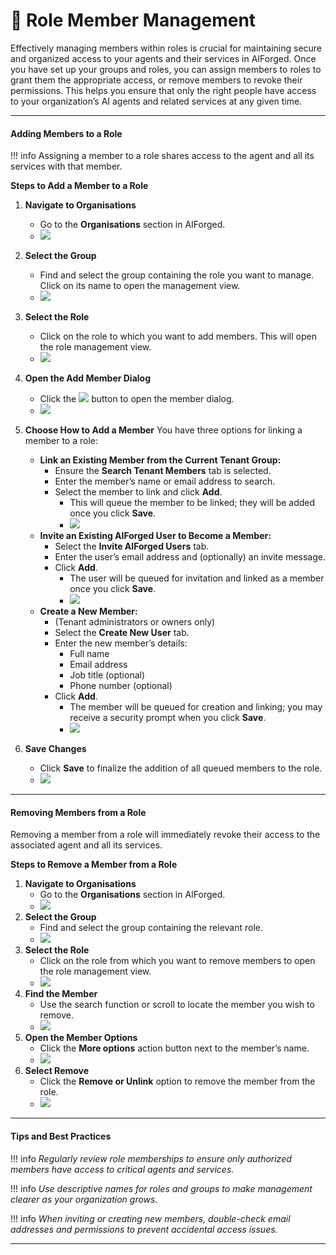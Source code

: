 # 👤 Role Member Management

Effectively managing members within roles is crucial for maintaining secure and organized access to your agents and their services in AIForged. Once you have set up your groups and roles, you can assign members to roles to grant them the appropriate access, or remove members to revoke their permissions. This helps you ensure that only the right people have access to your organization’s AI agents and related services at any given time.

***

#### Adding Members to a Role

!!! info
    Assigning a member to a role shares access to the agent and all its services with that member.

**Steps to Add a Member to a Role**

1. **Navigate to Organisations**
    - Go to the **Organisations** section in AIForged.
    - ![](../assets/image%20%2898%29.png)

2. **Select the Group**
    - Find and select the group containing the role you want to manage. Click on its name to open the management view.
    - ![](../assets/image%20%2899%29.png)

3. **Select the Role**
    - Click on the role to which you want to add members. This will open the role management view.
    - ![](../assets/image%20%28100%29.png)

4. **Open the Add Member Dialog**
    - Click the ![](../assets/image%20%28101%29.png) button to open the member dialog.
    - ![](../assets/image%20%28102%29.png)

5. **Choose How to Add a Member**
    You have three options for linking a member to a role:
    * **Link an Existing Member from the Current Tenant Group:**
        * Ensure the **Search Tenant Members** tab is selected.
        * Enter the member’s name or email address to search.
        * Select the member to link and click **Add**.
            * This will queue the member to be linked; they will be added once you click **Save**.
            - ![](../assets/image%20%28103%29.png)
    * **Invite an Existing AIForged User to Become a Member:**
        * Select the **Invite AIForged Users** tab.
        * Enter the user’s email address and (optionally) an invite message.
        * Click **Add**.
            * The user will be queued for invitation and linked as a member once you click **Save**.
            - ![](../assets/image%20%28104%29.png)
    * **Create a New Member:**
        * (Tenant administrators or owners only)
        * Select the **Create New User** tab.
        * Enter the new member’s details:
            * Full name
            * Email address
            * Job title (optional)
            * Phone number (optional)
        * Click **Add**.
            * The member will be queued for creation and linking; you may receive a security prompt when you click **Save**.
            - ![](../assets/image%20%28106%29.png)
6. **Save Changes**
    - Click **Save** to finalize the addition of all queued members to the role.
    - ![](../assets/image%20%28107%29.png)
***

#### Removing Members from a Role

Removing a member from a role will immediately revoke their access to the associated agent and all its services.

**Steps to Remove a Member from a Role**

1. **Navigate to Organisations**
    - Go to the **Organisations** section in AIForged.
    - ![](../assets/image%20%2898%29.png)
2.  **Select the Group**
    - Find and select the group containing the relevant role.
    - ![](../assets/image%20%2899%29.png)
3.  **Select the Role**
    - Click on the role from which you want to remove members to open the role management view.
    - ![](../assets/image%20%28100%29.png)
4.  **Find the Member**
    - Use the search function or scroll to locate the member you wish to remove.
    - ![](../assets/image%20%28109%29.png)
5.  **Open the Member Options**
    - Click the **More options** action button next to the member’s name.
    - ![](../assets/image%20%28110%29.png)
6.  **Select Remove**
    - Click the **Remove or Unlink** option to remove the member from the role.
    - ![](../assets/image%20%28111%29.png)
***

#### Tips and Best Practices

!!! info
    _Regularly review role memberships to ensure only authorized members have access to critical agents and services._

!!! info
    _Use descriptive names for roles and groups to make management clearer as your organization grows._

!!! info
    _When inviting or creating new members, double-check email addresses and permissions to prevent accidental access issues._

***